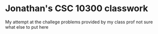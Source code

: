 <h1>Jonathan's CSC 10300 classwork</h1>
<p>My attempt at the challege problems provided by my class prof not sure what else to put here</p>
